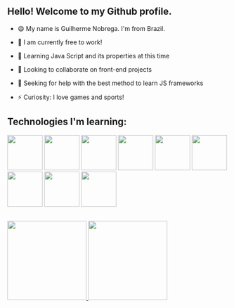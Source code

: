 ## Hello! Welcome to my Github profile. 

- 😄 My name is Guilherme Nobrega. I'm from Brazil.
  
- 🔭 I am currently free to work!
  
- 🌱 Learning Java Script and its properties at this time
  
- 👯 Looking to collaborate on front-end projects
  
- 🤔 Seeking for help with the best method to learn JS frameworks
  
- ⚡ Curiosity: I love games and sports!

## Technologies I'm learning:
<div>
<img src="https://cdn.jsdelivr.net/gh/devicons/devicon/icons/html5/html5-original-wordmark.svg" height="80" width="80" />
<img src="https://cdn.jsdelivr.net/gh/devicons/devicon/icons/css3/css3-original-wordmark.svg" height="80" width="80" />
<img src="https://cdn.jsdelivr.net/gh/devicons/devicon/icons/bootstrap/bootstrap-original-wordmark.svg" height="80" width="80" />
<img src="https://cdn.jsdelivr.net/gh/devicons/devicon/icons/javascript/javascript-original.svg" height="80" width="80" />
<img src="https://cdn.jsdelivr.net/gh/devicons/devicon/icons/git/git-original.svg" height="80" width="80" />
<img src="https://cdn.jsdelivr.net/gh/devicons/devicon/icons/github/github-original-wordmark.svg" height="80" width="80" />
<img src="https://cdn.jsdelivr.net/gh/devicons/devicon/icons/react/react-original-wordmark.svg" height="80" width="80" />
<img src="https://cdn.jsdelivr.net/gh/devicons/devicon/icons/nodejs/nodejs-original-wordmark.svg" height="80" width="80" />
<img src="https://cdn.jsdelivr.net/gh/devicons/devicon/icons/typescript/typescript-original.svg" height="80" width="80" />       
</div>

##

<div>
<a href="https://github.com/guinob17">
<img loading="lazy" height="180em" src="https://github-readme-stats.vercel.app/api/top-langs/?username=guinob17&layout=compact&langs_count=7&theme=dracula"/>
<img loading="lazy" height="180em" src="https://github-readme-stats.vercel.app/api?username=guinob17&show_icons=true&theme=dracula&include_all_commits=true&count_private=true"/>
</div>
